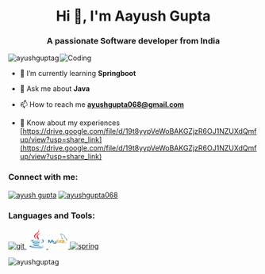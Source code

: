 <h1 align="center">Hi 👋, I'm Aayush Gupta</h1>
<h3 align="center">A passionate Software developer from India</h3>
<img align="right" alt="Coding" width="400" src="https://media.tenor.com/flflC6GFzO8AAAAM/sultan-alrefaei-programmer.gif">

<p align="left"> <img src="https://komarev.com/ghpvc/?username=ayushguptag&label=Profile%20views&color=0e75b6&style=flat" alt="ayushguptag" /> </p>

- 🌱 I’m currently learning **Springboot**

- 💬 Ask me about **Java**

- 📫 How to reach me **ayushgupta068@gmail.com**

- 📄 Know about my experiences [https://drive.google.com/file/d/19t8yypVeWoBAKGZjzR6OJ1NZUXdQmfup/view?usp=share_link](https://drive.google.com/file/d/19t8yypVeWoBAKGZjzR6OJ1NZUXdQmfup/view?usp=share_link)

<h3 align="left">Connect with me:</h3>
<p align="left">
<a href="https://linkedin.com/in/ayush gupta" target="blank"><img align="center" src="https://raw.githubusercontent.com/rahuldkjain/github-profile-readme-generator/master/src/images/icons/Social/linked-in-alt.svg" alt="ayush gupta" height="30" width="40" /></a>
<a href="https://www.leetcode.com/ayushgupta068" target="blank"><img align="center" src="https://raw.githubusercontent.com/rahuldkjain/github-profile-readme-generator/master/src/images/icons/Social/leet-code.svg" alt="ayushgupta068" height="30" width="40" /></a>
</p>

<h3 align="left">Languages and Tools:</h3>
<p align="left"> <a href="https://git-scm.com/" target="_blank" rel="noreferrer"> <img src="https://www.vectorlogo.zone/logos/git-scm/git-scm-icon.svg" alt="git" width="40" height="40"/> </a> <a href="https://www.java.com" target="_blank" rel="noreferrer"> <img src="https://raw.githubusercontent.com/devicons/devicon/master/icons/java/java-original.svg" alt="java" width="40" height="40"/> </a> <a href="https://www.mysql.com/" target="_blank" rel="noreferrer"> <img src="https://raw.githubusercontent.com/devicons/devicon/master/icons/mysql/mysql-original-wordmark.svg" alt="mysql" width="40" height="40"/> </a> <a href="https://spring.io/" target="_blank" rel="noreferrer"> <img src="https://www.vectorlogo.zone/logos/springio/springio-icon.svg" alt="spring" width="40" height="40"/> </a> </p>

<!-- <p><img align="left" src="https://github-readme-stats.vercel.app/api/top-langs?username=ayushguptag&show_icons=true&locale=en&layout=compact" alt="ayushguptag" /></p> -->

<!-- <p>&nbsp;<img align="center" src="https://github-readme-stats.vercel.app/api?username=ayushguptag&show_icons=true&locale=en" alt="ayushguptag" /></p> -->

<p><img align="center" src="https://github-readme-streak-stats.herokuapp.com/?user=ayushguptag&" alt="ayushguptag" /></p>

